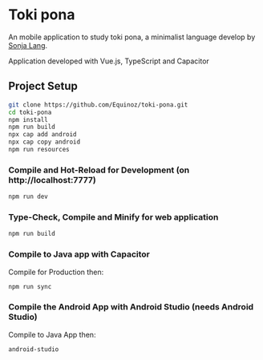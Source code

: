 # Toki pona

An mobile application to study toki pona, a minimalist language develop by [Sonja Lang](https://www.lang.sg/).

Application developed with Vue.js, TypeScript and Capacitor

## Project Setup

```sh
git clone https://github.com/Equinoz/toki-pona.git
cd toki-pona
npm install
npm run build
npx cap add android
npx cap copy android
npm run resources
```

### Compile and Hot-Reload for Development (on http://localhost:7777)

```sh
npm run dev
```

### Type-Check, Compile and Minify for web application

```sh
npm run build
```

### Compile to Java app with Capacitor  
Compile for Production then:
```sh
npm run sync
```

### Compile the Android App with Android Studio (needs Android Studio)  
Compile to Java App then:
```sh
android-studio
```
